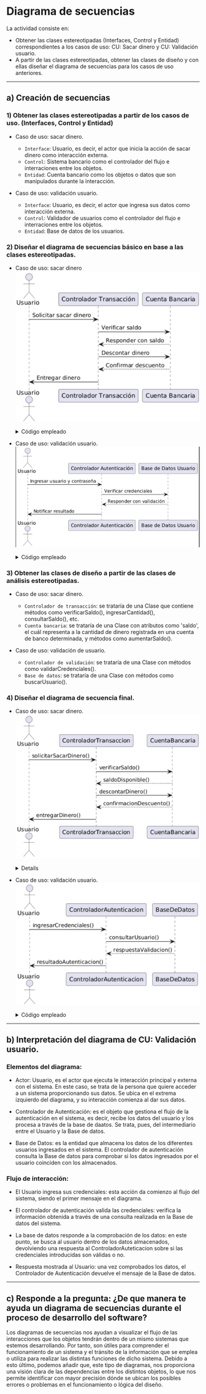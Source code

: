 # Diagrama de secuencias

La actividad consiste en:

- Obtener las clases estereotipadas (Interfaces, Control y Entidad) correspondientes a los casos de uso: CU: Sacar dinero y CU: Validación usuario.
- A partir de las clases estereotipadas, obtener las clases de diseño y con ellas diseñar el diagrama de secuencias para los casos de uso anteriores. 

<hr>

## a) Creación de secuencias

### 1) Obtener las clases estereotipadas a partir de los casos de uso. (Interfaces, Control y Entidad)

- Caso de uso: sacar dinero.
  - ``Interface``: Usuario, es decir, el actor que inicia la acción de sacar dinero como interacción externa.
  - ``Control``: Sistema bancario como el controlador del flujo e interraciones entre los objetos.
  - ``Entidad``: Cuenta bancario como los objetos o datos que son manipulados durante la interacción.
    
- Caso de uso: validación usuario.
  - ``Interface``: Usuario, es decir, el actor que ingresa sus datos como interacción externa.
  - ``Control``: Validador de usuarios como el controlador del flujo e interraciones entre los objetos.
  - ``Entidad``: Base de datos de los usuarios.


### 2) Diseñar el diagrama de secuencias básico en base a las clases estereotipadas.
- Caso de uso: sacar dinero
  ![CU: SACAR DINERO](https://github.com/Lmrocio/PRACTICA_DIAGRAMA_SECUENCIAS/blob/main/CU_sacar_dinero.png)
  
  <details><summary>Código empleado</summary>
    @startuml
    
    actor Usuario
    
    participant "Controlador Transacción" as Control
    
    participant "Cuenta Bancaria" as Cuenta
    
    Usuario -> Control: Solicitar sacar dinero
    
    Control -> Cuenta: Verificar saldo
    
    Cuenta --> Control: Responder con saldo
    
    Control -> Cuenta: Descontar dinero
    
    Cuenta --> Control: Confirmar descuento
    
    Control -> Usuario: Entregar dinero

    @enduml
  </details>
  
- Caso de uso: validación usuario.
 ![CU: VALIDACIÓN USUARIO](https://github.com/Lmrocio/PRACTICA_DIAGRAMA_SECUENCIAS/blob/main/CU_validacion_usuario.png)
  
  <details> <summary>Código empleado</summary>
    @startuml
      
    actor Usuario
    
    participant "Controlador Autenticación" as Control
    
    participant "Base de Datos Usuario" as BaseDatos
  
    Usuario -> Control: Ingresar usuario y contraseña
    
    Control -> BaseDatos: Verificar credenciales
    
    BaseDatos --> Control: Responder con validación
    
    Control -> Usuario: Notificar resultado
  
    @enduml
  </details>



### 3) Obtener las clases de diseño a partir de las clases de análisis estereotipadas.
- Caso de uso: sacar dinero.
  - ``Controlador de transacción``: se trataría de una Clase que contiene métodos como verificarSaldo(), ingresarCantidad(), consultarSaldo(), etc.
  - ``Cuenta bancaria``: se trataría de una Clase con atributos como 'saldo', el cuál representa a la cantidad de dinero registrada en una cuenta de banco determinada, y métodos como aumentarSaldo().
    
- Caso de uso: validación de usuario.
  - ``Controlador de validación``: se trataría de una Clase con métodos como validarCredenciales().
  - ``Base de datos``: se trataría de una Clase con métodos como buscarUsuario().


### 4) Diseñar el diagrama de secuencia final.
- Caso de uso: sacar dinero.
  ![CU SACAR DINERO FINAL](https://github.com/Lmrocio/PRACTICA_DIAGRAMA_SECUENCIAS/blob/main/CU_sacar_dinero_final.png)
  
  <details><summay>Código empleado</summay>
    @startuml
    
    actor Usuario
  
    participant "ControladorTransaccion" as Control
  
    participant "CuentaBancaria" as Cuenta
    
    Usuario -> Control: solicitarSacarDinero()
  
    Control -> Cuenta: verificarSaldo()
  
    Cuenta --> Control: saldoDisponible()
  
    Control -> Cuenta: descontarDinero()
  
    Cuenta --> Control: confirmacionDescuento()
  
    Control -> Usuario: entregarDinero()
    
    @enduml
  </details>
  
- Caso de uso: validación usuario.
  ![CU VALIDACION USUARIO FINAL](https://github.com/Lmrocio/PRACTICA_DIAGRAMA_SECUENCIAS/blob/main/CU_validacion_usuario_final.png)

  <details><summary>Código empleado</summary>
    @startuml
    
    actor Usuario
  
    participant "ControladorAutenticacion" as Control
  
    participant "BaseDeDatos" as BaseDatos
    
    Usuario -> Control: ingresarCredenciales()
  
    Control -> BaseDatos: consultarUsuario()
  
    BaseDatos --> Control: respuestaValidacion()
  
    Control -> Usuario: resultadoAutenticacion()
    
    @enduml
  </details>

<hr>

## b) Interpretación del diagrama de CU: Validación usuario.
### Elementos del diagrama:
-  Actor: Usuario, es el actor que ejecuta le interacción principal y externa con el sistema. En este caso, se trata de la persona que quiere acceder a un sistema proporcionando sus datos. Se ubica en el extrema izquierdo del diagrama, y su interacción comienza al dar sus datos.

- Controlador de Autenticación: es el objeto que gestiona el flujo de la autenticación en el sistema, es decir, recibe los datos del usuario y los procesa a través de la base de daatos. Se trata, pues, del intermediario entre el Usuario y la Base de datos.

- Base de Datos: es la entidad que almacena los datos de los diferentes usuarios ingresados en el sistema. El controlador de autenticación consulta la Base de datos para comprobar si los datos ingresados por el usuario coinciden con los almacenados.

### Flujo de interacción:
- El Usuario ingresa sus credenciales: esta acción da comienzo al flujo del sistema, siendo el primer mensaje en el diagrama.
  
- El controlador de autenticación valida las credenciales: verifica la información obtenida a través de una consulta realizada en la Base de datos del sistema.
  
- La base de datos responde a la comprobación de los datos: en este punto, se busca al usuario dentro de los datos almacenados, devolviendo una respuesta al ControladorAuteticacion sobre si las credenciales introducidas son válidas o no.

- Respuesta mostrada al Usuario: una vez comprobados los datos, el Controlador de Autenticación devuelve el mensaje de la Base de datos.

<hr>

## c) Responde a la pregunta: ¿De que manera te ayuda un diagrama de secuencias durante el proceso de desarrollo del software?

Los diagramas de secuencias nos ayudan a visualizar el flujo de las interacciones que los objetos tendrán dentro de un mismo sistemas que estemos desarrollando. Por tanto, son útiles para comprender el funcionamiento de un sistema y el tránsito de la información que se emplea o utiliza para realizar las distintas funciones de dicho sistema. Debido a esto último, podemos añadir que, este tipo de diagramas, nos proporciona una visión clara de las dependencias entre los distintos objetos, lo que nos permite identificar con mayor precisión dónde se ubican los posibles errores o problemas en el funcionamiento o lógica del diseño.

